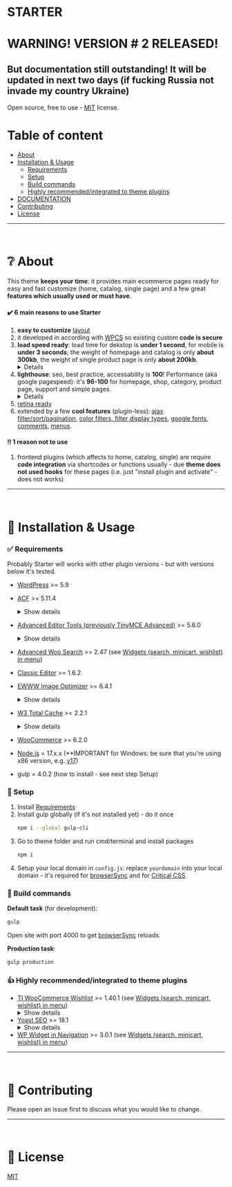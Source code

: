 # STARTER

# WARNING! VERSION # 2 RELEASED!
## But documentation still outstanding! It will be updated in next two days (**if fucking Russia not invade my country Ukraine**)
Open source, free to use - [MIT](https://choosealicense.com/licenses/mit/) license.



# Table of content

- [About](#-about)
- [Installation & Usage](#-installation--usage)
  - [Requirements](#-requirements)
  - [Setup](#-setup)
  - [Build commands](#-build-commands)
  - [Highly recommended/integrated to theme plugins](#-highly-recommendedintegrated-to-theme-plugins)
- [DOCUMENTATION](https://github.com/chyvak1831/starter/wiki)
- [Contributing](#-contributing)
- [License](#-license)
***
<br>



# ❔ About
This theme **keeps your time**: it provides main ecommerce pages ready for easy and fast customize (home, catalog, single page) and a few great **features which usually used or must have**.

#### ✔️ 6 main reasons to use Starter
1. **easy to customize** [layout](https://github.com/chyvak1831/starter/wiki/Templates)  
2. it developed in according with [WPCS](https://github.com/WordPress/WordPress-Coding-Standards) so existing custom **code is secure**  
3. **load speed ready**: load time for dekstop is **under 1 second**, for mobile is **under 3 seconds**; the weight of homepage and catalog is only **about 300kb**, the weight of single product page is only **about 200kb**.
    <details><summary>Details</summary>
   <img src="https://raw.githubusercontent.com/chyvak1831/starter_img/master/archive/v1.2.0/screenshots/weight_shop.jpg" alt="Weight shop page">
   <img src="https://raw.githubusercontent.com/chyvak1831/starter_img/master/archive/v1.2.0/screenshots/weight_single.jpg" alt="Weight single product page">
   <strong>Please note</strong>: load time and weight of pages described above - it's Starter as is, without any third-party resources. When you'll add google analitycs, gtm etc - it will down and it's ok.</details>  
4. **lighthouse**: seo, best practice, accessability is **100**! Performance (aka google pagespeed): it's **96-100** for homepage, shop, category, product page, support and simple pages.
    <details><summary>Details</summary>
   <img src="https://raw.githubusercontent.com/chyvak1831/starter_img/master/archive/v1.2.0/screenshots/lighthouse.jpg" alt="Lighthouse">
   <strong>Please note #1</strong>: lighthouse metrics described above - it's Starter as is, without any third-party resources. When you'll add google analitycs, gtm etc - it will down and it's ok.  
   <strong>Please note #2</strong>: Performance metric is vary from time to time +-5 points and it's ok.</details> 
5. [retina ready](https://github.com/chyvak1831/starter/wiki/Images)  
6. extended by a few **cool features** (plugin-less): [ajax filter/sort/pagination](https://github.com/chyvak1831/starter/wiki/Filters), [color filters, filter display types](https://github.com/chyvak1831/starter/wiki/Filters), [google fonts](https://github.com/chyvak1831/starter/wiki/Fonts), [comments](https://github.com/chyvak1831/starter/wiki/Comments), [menus](https://github.com/chyvak1831/starter/wiki/Menus).  

#### ‼️ 1 reason not to use
1. frontend plugins (which affects to home, catalog, single) are require **code integration** via shortcodes or functions usually - due **theme does not used hooks** for these pages (i.e. just "install plugin and activate" - does not works)
***
<br>



# 🔧 Installation & Usage

### ✅ Requirements
Probably Starter will works with other plugin versions - but with versions below it's tested.
* [WordPress](https://wordpress.org/) >= 5.9
* [ACF](https://wordpress.org/plugins/advanced-custom-fields/) >= 5.11.4
  <details><summary>Show details</summary>
  You can to install: <strong>"ACF Pro"</strong> - <em>all features available</em> or <strong>Basic ACF</strong> - <em>is not available Home Page features</em> and you'll not see <em>comment images</em> in admin due gallery and repeater features are not available in free version.<br>
  After installation go to ACF and sync fields.
  <img src="https://raw.githubusercontent.com/chyvak1831/starter_img/master/archive/v1.2.0/screenshots/acf_sync.jpg" alt="ACF sync settings"></details>
*  [Advanced Editor Tools (previously TinyMCE Advanced)](https://wordpress.org/plugins/tinymce-advanced/) >= 5.6.0
    <details><summary>Show details</summary>
    After installation copy settings
    
      ```json
      {
        "settings": {
          "toolbar_1":"bold,italic,underline,forecolor,blockquote,bullist,numlist,alignleft,aligncenter,alignright,alignjustify,link,unlink,undo,redo,wp_adv",
          "toolbar_2":"formatselect,fontselect,fontsizeselect,styleselect,pastetext,removeformat,fullscreen",
          "toolbar_3":"",
          "toolbar_4":"",
          "options":"advlist,menubar_block,merge_toolbars",
          "plugins":"advlist",
          "toolbar_block":"core\/image,core\/image",
          "toolbar_block_side":"tadv\/sup,tadv\/sub,core\/strikethrough,core\/code,tadv\/mark,tadv\/removeformat",
          "panels_block":"tadv\/color-panel,tadv\/background-color-panel",
          "toolbar_classic_block":"formatselect,bold,italic,blockquote,bullist,numlist,alignleft,aligncenter,alignright,link,forecolor,backcolor,table,wp_help"
        },
        "admin_settings": {
          "options":"hybrid_mode,classic_paragraph_block,table_resize_bars,table_grid,table_tab_navigation,table_advtab",
          "disabled_editors":""
        }
      }
    ```
    Go to settings 
    <img src="https://raw.githubusercontent.com/chyvak1831/starter_img/master/archive/v1.2.0/screenshots/wysiwyg/wysiwyg_01.jpg" alt="TinyMCE settings 1">
    <img src="https://raw.githubusercontent.com/chyvak1831/starter_img/master/archive/v1.2.0/screenshots/wysiwyg/wysiwyg_02.jpg" alt="TinyMCE settings 2">
    And paste here
    <img src="https://raw.githubusercontent.com/chyvak1831/starter_img/master/archive/v1.2.0/screenshots/wysiwyg/wysiwyg_03.jpg" alt="TinyMCE settings 3">
    </details>
* [Advanced Woo Search](https://wordpress.org/plugins/advanced-woo-search/) >= 2.47 (see [Widgets (search, minicart, wishlist) in menu](https://github.com/chyvak1831/starter/wiki/Menus))
* [Classic Editor](https://wordpress.org/plugins/classic-editor/) >= 1.6.2
* [EWWW Image Optimizer](https://wordpress.org/plugins/ewww-image-optimizer/) >= 6.4.1
  <details><summary>Show details</summary>
  After installation go to EWWW setting and enable 'WebP Conversion' & 'Force WebP'.
  <img src="https://raw.githubusercontent.com/chyvak1831/starter_img/master/archive/v1.2.0/screenshots/ewww.jpg" alt="EWWW settings"></details>
* [W3 Total Cache](https://wordpress.org/plugins/w3-total-cache/) >= 2.2.1
  <details><summary>Show details</summary>
  W3TC used for optimize page cache and js only.
  <img src="https://raw.githubusercontent.com/chyvak1831/starter_img/master/archive/v1.2.0/screenshots/w3tc_01.jpg" alt="W3TC settings 1">
  <img src="https://raw.githubusercontent.com/chyvak1831/starter_img/master/archive/v1.2.0/screenshots/w3tc_02.jpg" alt="W3TC settings 2"></details>
* [WooCommerce](https://wordpress.org/plugins/woocommerce/) >= 6.2.0
* [Node.js](https://nodejs.org/) = 17.x.x (**IMPORTANT for Windows: be sure that you're using x86 version, e.g. [v17](https://nodejs.org/download/release/v17.0.0/node-v17.0.0-x86.msi))
* gulp = 4.0.2 (how to install - see next step Setup)

### 🔧 Setup
1. Install [Requirements](#-requirements)
2. Install gulp globally (if it's not installed yet) - do it once
    ```bash
    npm i --global gulp-cli
    ```
3. Go to theme folder and run cmd/terminal and install packages
    ```bash
    npm i
    ```
4. Setup your local domain in `config.js`: replace `yourdomain` into your local domain - it's required for [browserSync](https://browsersync.io/docs/gulp) and for [Critical CSS](https://github.com/chyvak1831/starter/wiki/CSS)

### 🚀 Build commands

**Default task** (for development):
  ```bash
  gulp
  ```  
Open site with port 4000 to get [browserSync](https://browsersync.io/docs/gulp) reloads.

**Production task**:
  ```bash
  gulp production
  ```


### 👍 Highly recommended/integrated to theme plugins
* [TI WooCommerce Wishlist](https://wordpress.org/plugins/ti-woocommerce-wishlist/) >= 1.40.1 (see [Widgets (search, minicart, wishlist) in menu](https://github.com/chyvak1831/starter/wiki/Menus))
  <details><summary>Show details</summary>
    After installation go to TI Wishlist and setup minimum recommnded settings. You can to play with other settings.
  <img src="https://raw.githubusercontent.com/chyvak1831/starter_img/master/archive/v1.2.0/screenshots/wishlist/wishlist_01.jpg" alt="TI Wishlist settings 1">
  <img src="https://raw.githubusercontent.com/chyvak1831/starter_img/master/archive/v1.2.0/screenshots/wishlist/wishlist_02.jpg" alt="TI Wishlist settings 2">
  <img src="https://raw.githubusercontent.com/chyvak1831/starter_img/master/archive/v1.2.0/screenshots/wishlist/wishlist_03.jpg" alt="TI Wishlist settings 3">
  <img src="https://raw.githubusercontent.com/chyvak1831/starter_img/master/archive/v1.2.0/screenshots/wishlist/wishlist_04.jpg" alt="TI Wishlist settings 4"></details>
* [Yoast SEO](https://wordpress.org/plugins/wordpress-seo/) >= 18.1
  <details><summary>Show details</summary>
  After installation go to SEO->Search Appearance-> tab Breadcrumbs and enable 'Enable Breadcrumbs'
  <img src="https://raw.githubusercontent.com/chyvak1831/starter_img/master/archive/v1.2.0/screenshots/breadcrumb.jpg" alt="Breadcrumbs Yoast SEO"></details>
* [WP Widget in Navigation](https://wordpress.org/plugins/wp-widget-in-navigation/) >= 3.0.1 (see [Widgets (search, minicart, wishlist) in menu](https://github.com/chyvak1831/starter/wiki/Menus))
***
<br>



# 🤝 Contributing
Please open an issue first to discuss what you would like to change.
***
<br>



# 📘 License
[MIT](https://choosealicense.com/licenses/mit/)

